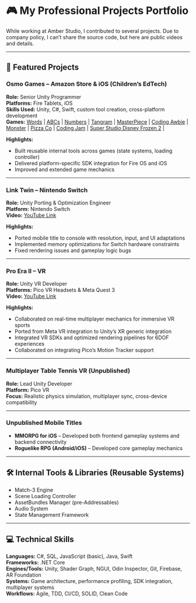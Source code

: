 # 🎮 My Professional Projects Portfolio

While working at Amber Studio, I contributed to several projects.
Due to company policy, I can’t share the source code, but here are public videos and details.

---

## 📌 Featured Projects

### **Osmo Games – Amazon Store & iOS (Children’s EdTech)**
**Role:** Senior Unity Programmer  
**Platforms:** Fire Tablets, iOS  
**Skills Used:** Unity, C#, Swift, custom tool creation, cross-platform development  
**Games:** 
[Words](https://youtu.be/AYASdm6dnVQ?si=I0Sjltsl1UGImaR) |
[ABCs]() |
[Numbers](https://youtu.be/DO801W5o9Ic?si=5HMLbb8asPM1QD7S) |
[Tangram](https://youtu.be/88NIZXw9OSc?si=VpykOgU-yK_V0vm4) |
[MasterPiece](https://youtu.be/0upQlA6K5YI?si=k01XeyaRj7jdwAYN) |
[Coding Awbie](https://youtu.be/0Im8y4jKqQ0?si=bRgjv_mh4J23QnT4) |
[Monster](https://youtu.be/_HeZmdc-pgY?si=gsbeP8HYANfaipEj) |
[Pizza Co](https://youtu.be/zAl68Ia9rgw?si=3jVTGLpyu6CAHd4-) |
[Coding Jam](https://youtu.be/MtuxLXrYYsw?si=Rbx-KJ3PavdVVdYu) |
[Super Studio Disney Frozen 2](https://youtu.be/j5DDNHUILuc?si=4ANxWOBRVCZHMNUm) |

**Highlights:**
- Built reusable internal tools across games (state systems, loading controller)  
- Delivered platform-specific SDK integration for Fire OS and iOS  
- Improved and extended game mechanics  

---

### **Link Twin – Nintendo Switch**
**Role:** Unity Porting & Optimization Engineer  
**Platform:** Nintendo Switch  
**Video:** [YouTube Link](https://youtu.be/y-Zk9Zpo9Vw?si=FL16FGdfAxxtjpi3)

**Highlights:**
- Ported mobile title to console with resolution, input, and UI adaptations  
- Implemented memory optimizations for Switch hardware constraints  
- Fixed rendering issues and gameplay logic bugs  

---

### **Pro Era II – VR**
**Role:** Unity VR Developer  
**Platforms:** Pico VR Headsets & Meta Quest 3  
**Video:** [YouTube Link](https://youtu.be/RXcKQ9LrY0U?si=A8TROAO4hll1Wcn5)

**Highlights:**
- Collaborated on real-time multiplayer mechanics for immersive VR sports  
- Ported from Meta VR integration to Unity’s XR generic integration  
- Integrated VR SDKs and optimized rendering pipelines for 6DOF experiences  
- Collaborated on integrating Pico’s Motion Tracker support  

---

### **Multiplayer Table Tennis VR (Unpublished)**
**Role:** Lead Unity Developer  
**Platform:** Pico VR  
**Focus:** Realistic physics simulation, multiplayer sync, cross-device compatibility  

---

### **Unpublished Mobile Titles**
- **MMORPG for iOS** – Developed both frontend gameplay systems and backend connectivity  
- **Roguelike RPG (Android/iOS)** – Developed core gameplay mechanics  

---

## 🛠 Internal Tools & Libraries (Reusable Systems)
- Match-3 Engine  
- Scene Loading Controller  
- AssetBundles Manager (pre-Addressables)  
- Audio System  
- State Management Framework  

---

## 💻 Technical Skills

**Languages:** C#, SQL, JavaScript (basic), Java, Swift  
**Frameworks:** .NET Core  
**Engines/Tools:** Unity, Shader Graph, NGUI, Odin Inspector, Git, Firebase, AR Foundation  
**Systems:** Game architecture, performance profiling, SDK integration, multiplayer systems  
**Workflows:** Agile, TDD, CI/CD, SOLID, Clean Code  
